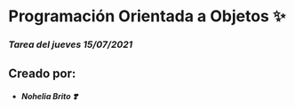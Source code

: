 ﻿# Programación Orientada a Objetos ✨
### _Tarea del jueves 15/07/2021_
## Creado por:
 - ##### Nohelia Brito ❣️